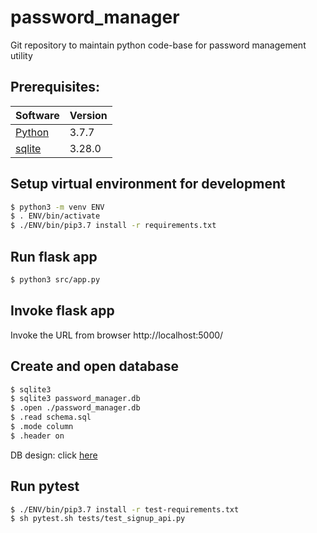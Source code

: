 # password_manager
Git repository to maintain python code-base for password management utility

## Prerequisites:

| Software                                                       | Version |
|----------------------------------------------------------------|---------|
| [Python](https://docs.python-guide.org/starting/install3/osx/) | 3.7.7   |
| [sqlite](https://www.sqlite.org/download.html)                 | 3.28.0  |

## Setup virtual environment for development

```sh
$ python3 -m venv ENV
$ . ENV/bin/activate
$ ./ENV/bin/pip3.7 install -r requirements.txt
```

## Run flask app

```sh
$ python3 src/app.py
```

## Invoke flask app

Invoke the URL from browser http://localhost:5000/

## Create and open database

```sh
$ sqlite3
$ sqlite3 password_manager.db
$ .open ./password_manager.db
$ .read schema.sql
$ .mode column
$ .header on
```
DB design: click [here](schema.sql)

## Run pytest

```sh
$ ./ENV/bin/pip3.7 install -r test-requirements.txt
$ sh pytest.sh tests/test_signup_api.py
```
